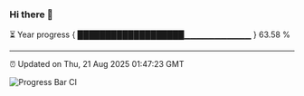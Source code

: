 ### Hi there 👋

⏳ Year progress { ███████████████████▁▁▁▁▁▁▁▁▁▁▁ } 63.58 %

---

⏰ Updated on Thu, 21 Aug 2025 01:47:23 GMT

![Progress Bar CI](https://github.com/liununu/liununu/workflows/Progress%20Bar%20CI/badge.svg)
